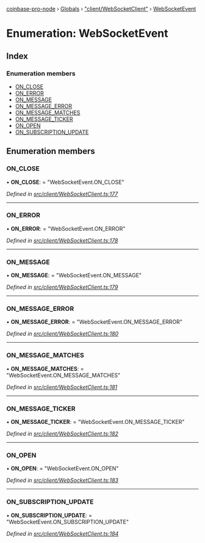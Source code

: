 [coinbase-pro-node](../README.md) › [Globals](../globals.md) › ["client/WebSocketClient"](../modules/_client_websocketclient_.md) › [WebSocketEvent](_client_websocketclient_.websocketevent.md)

# Enumeration: WebSocketEvent

## Index

### Enumeration members

- [ON_CLOSE](_client_websocketclient_.websocketevent.md#on_close)
- [ON_ERROR](_client_websocketclient_.websocketevent.md#on_error)
- [ON_MESSAGE](_client_websocketclient_.websocketevent.md#on_message)
- [ON_MESSAGE_ERROR](_client_websocketclient_.websocketevent.md#on_message_error)
- [ON_MESSAGE_MATCHES](_client_websocketclient_.websocketevent.md#on_message_matches)
- [ON_MESSAGE_TICKER](_client_websocketclient_.websocketevent.md#on_message_ticker)
- [ON_OPEN](_client_websocketclient_.websocketevent.md#on_open)
- [ON_SUBSCRIPTION_UPDATE](_client_websocketclient_.websocketevent.md#on_subscription_update)

## Enumeration members

### ON_CLOSE

• **ON_CLOSE**: = "WebSocketEvent.ON_CLOSE"

_Defined in [src/client/WebSocketClient.ts:177](https://github.com/bennyn/coinbase-pro-node/blob/2c257dd/src/client/WebSocketClient.ts#L177)_

---

### ON_ERROR

• **ON_ERROR**: = "WebSocketEvent.ON_ERROR"

_Defined in [src/client/WebSocketClient.ts:178](https://github.com/bennyn/coinbase-pro-node/blob/2c257dd/src/client/WebSocketClient.ts#L178)_

---

### ON_MESSAGE

• **ON_MESSAGE**: = "WebSocketEvent.ON_MESSAGE"

_Defined in [src/client/WebSocketClient.ts:179](https://github.com/bennyn/coinbase-pro-node/blob/2c257dd/src/client/WebSocketClient.ts#L179)_

---

### ON_MESSAGE_ERROR

• **ON_MESSAGE_ERROR**: = "WebSocketEvent.ON_MESSAGE_ERROR"

_Defined in [src/client/WebSocketClient.ts:180](https://github.com/bennyn/coinbase-pro-node/blob/2c257dd/src/client/WebSocketClient.ts#L180)_

---

### ON_MESSAGE_MATCHES

• **ON_MESSAGE_MATCHES**: = "WebSocketEvent.ON_MESSAGE_MATCHES"

_Defined in [src/client/WebSocketClient.ts:181](https://github.com/bennyn/coinbase-pro-node/blob/2c257dd/src/client/WebSocketClient.ts#L181)_

---

### ON_MESSAGE_TICKER

• **ON_MESSAGE_TICKER**: = "WebSocketEvent.ON_MESSAGE_TICKER"

_Defined in [src/client/WebSocketClient.ts:182](https://github.com/bennyn/coinbase-pro-node/blob/2c257dd/src/client/WebSocketClient.ts#L182)_

---

### ON_OPEN

• **ON_OPEN**: = "WebSocketEvent.ON_OPEN"

_Defined in [src/client/WebSocketClient.ts:183](https://github.com/bennyn/coinbase-pro-node/blob/2c257dd/src/client/WebSocketClient.ts#L183)_

---

### ON_SUBSCRIPTION_UPDATE

• **ON_SUBSCRIPTION_UPDATE**: = "WebSocketEvent.ON_SUBSCRIPTION_UPDATE"

_Defined in [src/client/WebSocketClient.ts:184](https://github.com/bennyn/coinbase-pro-node/blob/2c257dd/src/client/WebSocketClient.ts#L184)_
